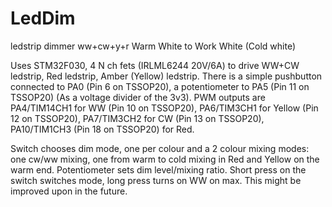 # LedDim
ledstrip dimmer ww+cw+y+r Warm White to Work White (Cold white)

Uses STM32F030, 4 N ch fets (IRLML6244 20V/6A) to drive WW+CW ledstrip, Red ledstrip, Amber (Yellow) ledstrip.
There is a simple pushbutton connected to PA0 (Pin 6 on TSSOP20), a potentiometer to PA5 (Pin 11 on TSSOP20) (As a voltage divider of the 3v3). PWM outputs are PA4/TIM14CH1 for WW (Pin 10 on TSSOP20), PA6/TIM3CH1 for Yellow (Pin 12 on TSSOP20), PA7/TIM3CH2 for CW (Pin 13 on TSSOP20), PA10/TIM1CH3 (Pin 18 on TSSOP20) for Red.

Switch chooses dim mode, one per colour and a 2 colour mixing modes: one cw/ww mixing, one from warm to cold mixing in Red and Yellow on the warm end. Potentiometer sets dim level/mixing ratio. Short press on the switch switches mode, long press turns on WW on max.
This might be improved upon in the future.
